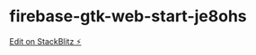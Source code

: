 # firebase-gtk-web-start-je8ohs

[Edit on StackBlitz ⚡️](https://stackblitz.com/edit/firebase-gtk-web-start-je8ohs)